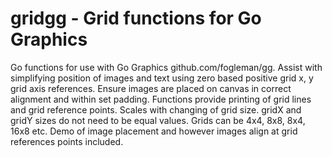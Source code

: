 # gridgg - Grid functions for Go Graphics
Go functions for use with Go Graphics github.com/fogleman/gg. Assist with simplifying position of images and text using zero based positive grid x, y grid axis references. Ensure images are placed on canvas in correct alignment and within set padding. Functions provide printing of grid lines and grid reference points. Scales with changing of grid size. gridX and gridY sizes do not need to be equal values. Grids can be 4x4, 8x8, 8x4, 16x8 etc. Demo of image placement and however images align at grid references points included.


